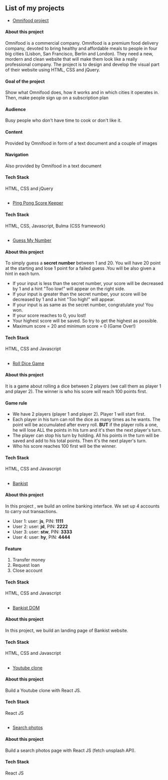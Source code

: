 ## List of my projects

- [Omnifood project](https://caoanhquan-qn.github.io/omnifood/)

#### About this project

Omnifood is a commercial company. Omnifood is a premium food delivery company, devoted to bring healthy and affordable meals to people in four big cities (Lisbon, San Francisco, Berlin and London). They need a new, mordern and clean website that will make them look like a really professional company. The project is to design and develop the visual part of their website using HTML, CSS and jQuery.

#### Goal of the project

Show what Omnifood does, how it works and in which cities it operates in. Then, make people sign up on a subscription plan

#### Audience

Busy people who don't have time to cook or don't like it.

#### Content

Provided by Omnifood in form of a text document and a couple of images

#### Navigation

Also provided by Omnifood in a text document

#### Tech Stack

HTML, CSS and jQuery

##

- [Ping Pong Score Keeper](https://caoanhquan-qn.github.io/score-keeper/)

#### Tech Stack

HTML, CSS, Javascript, Bulma (CSS framework)

##

- [Guess My Number](https://caoanhquan-qn.github.io/guess-my-number/)

#### About this project

To simply guess a **secret number** between 1 and 20. You will have 20 point at the starting and lose 1 point for a failed guess .You will be also given a hint in each turn.

- If your input is less than the secret number, your score will be decreased by 1 and a hint "Too low!" will appear on the right side.
- If your input is greater than the secret number, your score will be decreased by 1 and a hint "Too high!" will appear.
- If your input is as same as the secret number, congratulate you! You won.
- If your score reaches to 0, you lost!
- Your highest score will be saved. So try to get the highest as possible.
- Maximum score = 20 and minimum score = 0 (Game Over!)

#### Tech Stack

HTML, CSS and Javascript

##

- [Roll Dice Game](https://caoanhquan-qn.github.io/roll-dice-game/)

#### About this project

It is a game about rolling a dice between 2 players (we call them as player 1 and player 2). The winner is who his score will reach 100 points first.

#### Game rule

- We have 2 players (player 1 and player 2). Player 1 will start first.
- Each player in his turn can roll the dice as many times as he wants. The point will be accumulated after every roll.
  **BUT** if the player rolls a one, he will lose ALL the points in his turn and it's then the next player's turn.
- The player can stop his turn by holding. All his points in the turn will be saved and add to his total points. Then it's the next player's turn.
- Who his score reaches 100 first will be the winner.

#### Tech Stack

HTML, CSS and Javascript

##

- [Bankist](https://caoanhquan-qn.github.io/bankist/)

#### About this project

In this project , we build an online banking interface. We set up 4 accounts to carry out transactions.

- User 1: user: **js**, PIN: **1111**
- User 2: user: **jd**, PIN: **2222**
- User 3: user: **stw**, PIN: **3333**
- User 4: user: **hy**, PIN: **4444**

#### Feature

1. Transfer money
2. Request loan
3. Close account

#### Tech Stack

HTML, CSS and Javascript

##

- [Bankist DOM](https://caoanhquan-qn.github.io/bankist-dom/)

#### About this project

In this project, we build an landing page of Bankist website.

#### Tech Stack

HTML, CSS and Javascript

##

- [Youtube clone](https://videos-hooks-caoanhquan-qn.vercel.app/)

#### About this project

Build a Youtube clone with React JS.

#### Tech Stack

React JS

##

- [Search photos](https://search-photos-caoanhquan-qn.vercel.app/)

#### About this project

Build a search photos page with React JS (fetch unsplash API).

#### Tech Stack

React JS